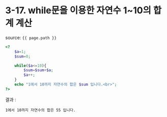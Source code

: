 # 3-17. while문을 이용한 자연수 1~10의 합계 계산

source: `{{ page.path }}`

```php
<?
	$a=1;
	$sum=0;

	while($a<=10){
		$sum=$sum+$a;
		$a++;
	}
	echo "1에서 10까지 자연수의 합은 $sum 입니다.<br>";
?>
```


결과 :
```
1에서 10까지 자연수의 합은 55 입니다.
```
